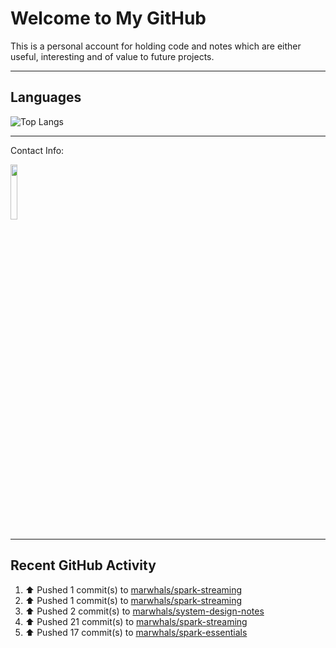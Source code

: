 # Welcome to My GitHub

This is a personal account for holding code and notes which are either useful, interesting and of value to future projects.

---
## Languages

![Top Langs](https://github-readme-stats.vercel.app/api/top-langs/?username=marwhals&layout=compact&bg_color=282c34&text_color=ffffff&title_color=ff5733)
 
---
Contact Info:

<a href="https://www.linkedin.com/in/marjanmubarok/">
  <img src="https://upload.wikimedia.org/wikipedia/commons/0/01/LinkedIn_Logo.svg" width="15%">
</a>

---

## Recent GitHub Activity

<!--RECENT_ACTIVITY:start-->
1. ⬆️ Pushed 1 commit(s) to [marwhals/spark-streaming](https://github.com/marwhals/spark-streaming)<br>
2. ⬆️ Pushed 1 commit(s) to [marwhals/spark-streaming](https://github.com/marwhals/spark-streaming)<br>
3. ⬆️ Pushed 2 commit(s) to [marwhals/system-design-notes](https://github.com/marwhals/system-design-notes)<br>
4. ⬆️ Pushed 21 commit(s) to [marwhals/spark-streaming](https://github.com/marwhals/spark-streaming)<br>
5. ⬆️ Pushed 17 commit(s) to [marwhals/spark-essentials](https://github.com/marwhals/spark-essentials)<br>
<!--RECENT_ACTIVITY:end-->
